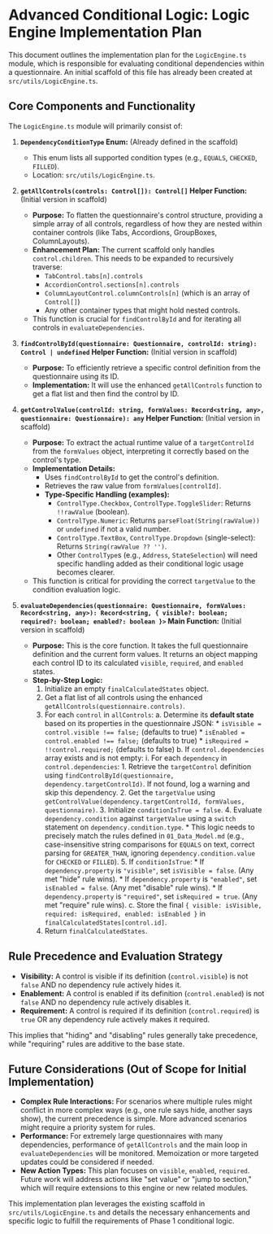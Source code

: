 # Advanced Conditional Logic: Logic Engine Implementation Plan

This document outlines the implementation plan for the `LogicEngine.ts` module, which is responsible for evaluating conditional dependencies within a questionnaire. An initial scaffold of this file has already been created at `src/utils/LogicEngine.ts`.

## Core Components and Functionality

The `LogicEngine.ts` module will primarily consist of:

1.  **`DependencyConditionType` Enum:** (Already defined in the scaffold)
    *   This enum lists all supported condition types (e.g., `EQUALS`, `CHECKED`, `FILLED`).
    *   Location: `src/utils/LogicEngine.ts`.

2.  **`getAllControls(controls: Control[]): Control[]` Helper Function:** (Initial version in scaffold)
    *   **Purpose:** To flatten the questionnaire's control structure, providing a simple array of all controls, regardless of how they are nested within container controls (like Tabs, Accordions, GroupBoxes, ColumnLayouts).
    *   **Enhancement Plan:** The current scaffold only handles `control.children`. This needs to be expanded to recursively traverse:
        *   `TabControl.tabs[n].controls`
        *   `AccordionControl.sections[n].controls`
        *   `ColumnLayoutControl.columnControls[n]` (which is an array of `Control[]`)
        *   Any other container types that might hold nested controls.
    *   This function is crucial for `findControlById` and for iterating all controls in `evaluateDependencies`.

3.  **`findControlById(questionnaire: Questionnaire, controlId: string): Control | undefined` Helper Function:** (Initial version in scaffold)
    *   **Purpose:** To efficiently retrieve a specific control definition from the questionnaire using its ID.
    *   **Implementation:** It will use the enhanced `getAllControls` function to get a flat list and then find the control by ID.

4.  **`getControlValue(controlId: string, formValues: Record<string, any>, questionnaire: Questionnaire): any` Helper Function:** (Initial version in scaffold)
    *   **Purpose:** To extract the actual runtime value of a `targetControlId` from the `formValues` object, interpreting it correctly based on the control's type.
    *   **Implementation Details:**
        *   Uses `findControlById` to get the control's definition.
        *   Retrieves the raw value from `formValues[controlId]`.
        *   **Type-Specific Handling (examples):**
            *   `ControlType.Checkbox`, `ControlType.ToggleSlider`: Returns `!!rawValue` (boolean).
            *   `ControlType.Numeric`: Returns `parseFloat(String(rawValue))` or `undefined` if not a valid number.
            *   `ControlType.TextBox`, `ControlType.Dropdown` (single-select): Returns `String(rawValue ?? '')`.
            *   Other `ControlType`s (e.g., `Address`, `StateSelection`) will need specific handling added as their conditional logic usage becomes clearer.
    *   This function is critical for providing the correct `targetValue` to the condition evaluation logic.

5.  **`evaluateDependencies(questionnaire: Questionnaire, formValues: Record<string, any>): Record<string, { visible?: boolean; required?: boolean; enabled?: boolean }>` Main Function:** (Initial version in scaffold)
    *   **Purpose:** This is the core function. It takes the full questionnaire definition and the current form values. It returns an object mapping each control ID to its calculated `visible`, `required`, and `enabled` states.
    *   **Step-by-Step Logic:**
        1.  Initialize an empty `finalCalculatedStates` object.
        2.  Get a flat list of all controls using the enhanced `getAllControls(questionnaire.controls)`.
        3.  For each `control` in `allControls`:
            a.  Determine its **default state** based on its properties in the questionnaire JSON:
                *   `isVisible = control.visible !== false;` (defaults to true)
                *   `isEnabled = control.enabled !== false;` (defaults to true)
                *   `isRequired = !!control.required;` (defaults to false)
            b.  If `control.dependencies` array exists and is not empty:
                i.  For each `dependency` in `control.dependencies`:
                    1.  Retrieve the `targetControl` definition using `findControlById(questionnaire, dependency.targetControlId)`. If not found, log a warning and skip this dependency.
                    2.  Get the `targetValue` using `getControlValue(dependency.targetControlId, formValues, questionnaire)`.
                    3.  Initialize `conditionIsTrue = false`.
                    4.  Evaluate `dependency.condition` against `targetValue` using a `switch` statement on `dependency.condition.type`.
                        *   This logic needs to precisely match the rules defined in `01_Data_Model.md` (e.g., case-insensitive string comparisons for `EQUALS` on text, correct parsing for `GREATER_THAN`, ignoring `dependency.condition.value` for `CHECKED` or `FILLED`).
                    5.  If `conditionIsTrue`:
                        *   If `dependency.property` is `"visible"`, set `isVisible = false`. (Any met "hide" rule wins).
                        *   If `dependency.property` is `"enabled"`, set `isEnabled = false`. (Any met "disable" rule wins).
                        *   If `dependency.property` is `"required"`, set `isRequired = true`. (Any met "require" rule wins).
            c.  Store the final `{ visible: isVisible, required: isRequired, enabled: isEnabled }` in `finalCalculatedStates[control.id]`.
        4.  Return `finalCalculatedStates`.

## Rule Precedence and Evaluation Strategy

*   **Visibility:** A control is visible if its definition (`control.visible`) is not `false` AND no dependency rule actively hides it.
*   **Enablement:** A control is enabled if its definition (`control.enabled`) is not `false` AND no dependency rule actively disables it.
*   **Requirement:** A control is required if its definition (`control.required`) is `true` OR any dependency rule actively makes it required.

This implies that "hiding" and "disabling" rules generally take precedence, while "requiring" rules are additive to the base state.

## Future Considerations (Out of Scope for Initial Implementation)

*   **Complex Rule Interactions:** For scenarios where multiple rules might conflict in more complex ways (e.g., one rule says hide, another says show), the current precedence is simple. More advanced scenarios might require a priority system for rules.
*   **Performance:** For extremely large questionnaires with many dependencies, performance of `getAllControls` and the main loop in `evaluateDependencies` will be monitored. Memoization or more targeted updates could be considered if needed.
*   **New Action Types:** This plan focuses on `visible`, `enabled`, `required`. Future work will address actions like "set value" or "jump to section," which will require extensions to this engine or new related modules.

This implementation plan leverages the existing scaffold in `src/utils/LogicEngine.ts` and details the necessary enhancements and specific logic to fulfill the requirements of Phase 1 conditional logic.
